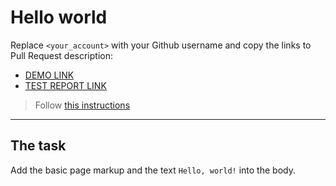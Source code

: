 # Hello world
Replace `<your_account>` with your Github username and copy the links to Pull Request description:
- [DEMO LINK](https://SerhiiNalyvaiko.github.io/layout_hello-world/)
- [TEST REPORT LINK](https:SerhiiNalyvaiko.github.io/layout_hello-world/report/html_report/)

> Follow [this instructions](https://mate-academy.github.io/layout_task-guideline/#how-to-solve-the-layout-tasks-on-github)
___

## The task
Add the basic page markup and the text `Hello, world!` into the body.
